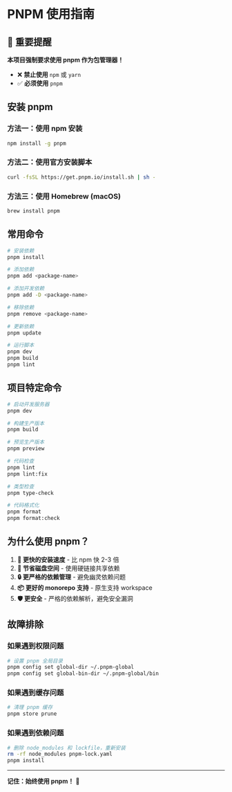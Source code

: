# PNPM 使用指南

## 🚨 重要提醒

**本项目强制要求使用 pnpm 作为包管理器！**

- ❌ **禁止使用** `npm` 或 `yarn`
- ✅ **必须使用** `pnpm`

## 安装 pnpm

### 方法一：使用 npm 安装
```bash
npm install -g pnpm
```

### 方法二：使用官方安装脚本
```bash
curl -fsSL https://get.pnpm.io/install.sh | sh -
```

### 方法三：使用 Homebrew (macOS)
```bash
brew install pnpm
```

## 常用命令

```bash
# 安装依赖
pnpm install

# 添加依赖
pnpm add <package-name>

# 添加开发依赖
pnpm add -D <package-name>

# 移除依赖
pnpm remove <package-name>

# 更新依赖
pnpm update

# 运行脚本
pnpm dev
pnpm build
pnpm lint
```

## 项目特定命令

```bash
# 启动开发服务器
pnpm dev

# 构建生产版本
pnpm build

# 预览生产版本
pnpm preview

# 代码检查
pnpm lint
pnpm lint:fix

# 类型检查
pnpm type-check

# 代码格式化
pnpm format
pnpm format:check
```

## 为什么使用 pnpm？

1. **🚀 更快的安装速度** - 比 npm 快 2-3 倍
2. **💾 节省磁盘空间** - 使用硬链接共享依赖
3. **🔒 更严格的依赖管理** - 避免幽灵依赖问题
4. **📦 更好的 monorepo 支持** - 原生支持 workspace
5. **🛡️ 更安全** - 严格的依赖解析，避免安全漏洞

## 故障排除

### 如果遇到权限问题
```bash
# 设置 pnpm 全局目录
pnpm config set global-dir ~/.pnpm-global
pnpm config set global-bin-dir ~/.pnpm-global/bin
```

### 如果遇到缓存问题
```bash
# 清理 pnpm 缓存
pnpm store prune
```

### 如果遇到依赖问题
```bash
# 删除 node_modules 和 lockfile，重新安装
rm -rf node_modules pnpm-lock.yaml
pnpm install
```

---

**记住：始终使用 pnpm！** 🎯
